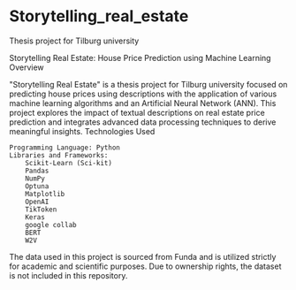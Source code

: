 # Storytelling_real_estate
Thesis project for Tilburg university

Storytelling Real Estate: House Price Prediction using Machine Learning
Overview

"Storytelling Real Estate" is a thesis project for Tilburg university focused on predicting house prices using descriptions with the application of various machine learning algorithms and an Artificial Neural Network (ANN). This project explores the impact of textual descriptions on real estate price prediction and integrates advanced data processing techniques to derive meaningful insights.
Technologies Used

    Programming Language: Python
    Libraries and Frameworks:
        Scikit-Learn (Sci-kit)
        Pandas
        NumPy
        Optuna
        Matplotlib
        OpenAI
        TikToken
        Keras
        google collab
        BERT
        W2V
        


The data used in this project is sourced from Funda and is utilized strictly for academic and scientific purposes. Due to ownership rights, the dataset is not included in this repository.


